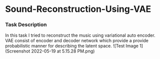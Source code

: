 # Sound-Reconstruction-Using-VAE
<h3> Task Description </h3>
<p> In this task I tried to reconstruct the music using variational auto encoder. VAE consist of encoder and decoder network which provide a provide probabilistic manner for describing the latent space.
  ![Test Image 1](Screenshot 2022-05-19 at 5.15.28 PM.png)
  
 <p>
